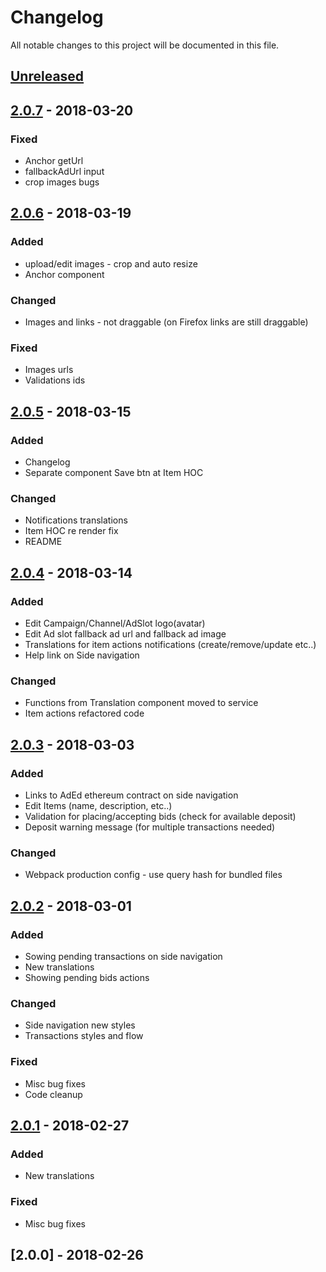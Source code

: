 # Changelog
All notable changes to this project will be documented in this file.

## [Unreleased]

## [2.0.7] - 2018-03-20
### Fixed
- Anchor getUrl
- fallbackAdUrl input
- crop images bugs

## [2.0.6] - 2018-03-19
### Added
- upload/edit images - crop and auto resize
- Anchor component

### Changed
- Images and links - not draggable (on Firefox links are still draggable)

### Fixed
- Images urls
- Validations ids


## [2.0.5] - 2018-03-15
### Added
- Changelog
- Separate component Save btn at Item HOC

### Changed
- Notifications translations
- Item HOC re render fix
- README

## [2.0.4] - 2018-03-14
### Added
- Edit Campaign/Channel/AdSlot logo(avatar)  
- Edit Ad slot fallback ad url and fallback ad image
- Translations for item actions notifications (create/remove/update etc..)
- Help link on Side navigation

### Changed
- Functions from Translation component moved to service
- Item actions refactored code

## [2.0.3] - 2018-03-03
### Added
- Links to AdEd ethereum contract on side navigation
- Edit Items (name, description, etc..)
- Validation for placing/accepting bids (check for available deposit)
- Deposit warning message (for multiple transactions needed)

### Changed
- Webpack production config - use query hash for bundled files

## [2.0.2] - 2018-03-01
### Added
- Sowing pending transactions on side navigation
- New translations
- Showing pending bids actions

### Changed
- Side navigation new styles
- Transactions styles and flow

### Fixed 
- Misc bug fixes
- Code cleanup

## [2.0.1] - 2018-02-27
### Added
- New translations

### Fixed 
- Misc bug fixes

## [2.0.0] - 2018-02-26

[Unreleased]: https://github.com/AdExBlockchain/adex-dapp/compare/v2.0.7...HEAD
[2.0.7]: https://github.com/AdExBlockchain/adex-dapp/compare/v2.0.6...v2.0.7
[2.0.6]: https://github.com/AdExBlockchain/adex-dapp/compare/v2.0.5...v2.0.6
[2.0.5]: https://github.com/AdExBlockchain/adex-dapp/compare/v2.0.4...v2.0.5
[2.0.4]: https://github.com/AdExBlockchain/adex-dapp/compare/v2.0.3...v2.0.4
[2.0.3]: https://github.com/AdExBlockchain/adex-dapp/compare/v2.0.2...v2.0.3
[2.0.2]: https://github.com/AdExBlockchain/adex-dapp/compare/7a8ba665907351a99290ef77e1f0ffbee080dd95...v2.0.2
[2.0.1]: https://github.com/AdExBlockchain/adex-dapp/compare/20bc85bcf3797d86c951aa63cd5c568d3c5b5e6d...7a8ba665907351a99290ef77e1f0ffbee080dd95